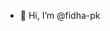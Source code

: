 - 👋 Hi, I’m @fidha-pk

<!---
fidha-pk/fidha-pk is a ✨ special ✨ repository because its `README.md` (this file) appears on your GitHub profile.
You can click the Preview link to take a look at your changes.
--->
